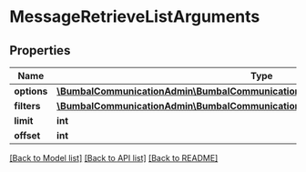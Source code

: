 # MessageRetrieveListArguments

## Properties
Name | Type | Description | Notes
------------ | ------------- | ------------- | -------------
**options** | [**\BumbalCommunicationAdmin\BumbalCommunicationAdmin\Model\MessageOptionsModel**](MessageOptionsModel.md) |  | [optional] 
**filters** | [**\BumbalCommunicationAdmin\BumbalCommunicationAdmin\Model\MessageFiltersModel**](MessageFiltersModel.md) |  | [optional] 
**limit** | **int** |  | [optional] 
**offset** | **int** |  | [optional] 

[[Back to Model list]](../README.md#documentation-for-models) [[Back to API list]](../README.md#documentation-for-api-endpoints) [[Back to README]](../README.md)


